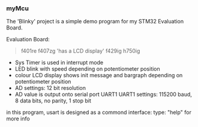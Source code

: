 ### myMcu
The 'Blinky' project is a simple demo program for my STM32 Evaluation Board.

Evaluation Board:
>f401re 
>f407zg 'has a LCD display'
>f429ig 
>h750ig 

- Sys Timer is used in interrupt mode
- LED blink with speed depending on potentiometer position
- colour LCD display shows init message and bargraph depending on potentiometer position
- AD settings: 12 bit resolution
- AD value is output onto serial port UART1 
  UART1 settings: 115200 baud, 8 data bits, no parity, 1 stop bit

in this program, usart is designed as a commond interface:
type: "help" for more info

